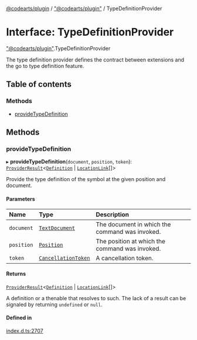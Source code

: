 [@codearts/plugin](../README.md) / ["@codearts/plugin"](../modules/_codearts_plugin_.md) / TypeDefinitionProvider

# Interface: TypeDefinitionProvider

["@codearts/plugin"](../modules/_codearts_plugin_.md).TypeDefinitionProvider

The type definition provider defines the contract between extensions and
the go to type definition feature.

## Table of contents

### Methods

- [provideTypeDefinition](codearts_plugin_.TypeDefinitionProvider.md#providetypedefinition)

## Methods

### provideTypeDefinition

▸ **provideTypeDefinition**(`document`, `position`, `token`): [`ProviderResult`](../modules/_codearts_plugin_.md#providerresult)<[`Definition`](../modules/_codearts_plugin_.md#definition) \| [`LocationLink`](codearts_plugin_.LocationLink.md)[]\>

Provide the type definition of the symbol at the given position and document.

#### Parameters

| Name | Type | Description |
| :------ | :------ | :------ |
| `document` | [`TextDocument`](codearts_plugin_.TextDocument.md) | The document in which the command was invoked. |
| `position` | [`Position`](../classes/codearts_plugin_.Position.md) | The position at which the command was invoked. |
| `token` | [`CancellationToken`](codearts_plugin_.CancellationToken.md) | A cancellation token. |

#### Returns

[`ProviderResult`](../modules/_codearts_plugin_.md#providerresult)<[`Definition`](../modules/_codearts_plugin_.md#definition) \| [`LocationLink`](codearts_plugin_.LocationLink.md)[]\>

A definition or a thenable that resolves to such. The lack of a result can be
signaled by returning `undefined` or `null`.

#### Defined in

[index.d.ts:2707](https://github.com/shuyaqian/cloudide-plugin-api/blob/5b69219/index.d.ts#L2707)
